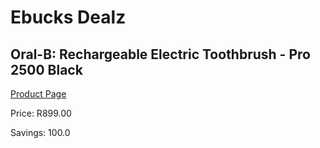 
# Ebucks Dealz
## Oral-B: Rechargeable Electric Toothbrush - Pro 2500 Black
[Product Page](https://www.ebucks.com/web/shop/productSelected.do?prodId=604499889&catId=375509364)

Price: R899.00

Savings: 100.0


	